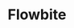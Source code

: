 ---
git: https://github.com/flowbite
logohandle: flowbite
sort: flowbite
title: Flowbite
website: https://flowbite.com/
---